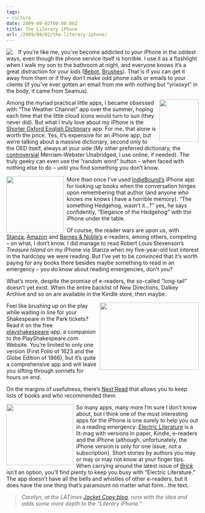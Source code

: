 ```yaml
---
tags:
- culture
date: 2009-09-02T00:00:00Z
title: The Literary iPhone
url: /2009/09/02/the-literary-iphone/
---
```


<div style="float:left;margin-right:15px"><img src="http://sonnetmedia.net/images/uploads/bpy_thumb.jpg" /><br /><span class="small"></span></div><p>If you&#8217;re like me, you&#8217;ve become addicted to your iPhone in the oddest ways, even though the phone service itself is horrible. I use it as a flashlight when I walk my son to the bathroom at night, and everyone knows it&#8217;s a great distraction for your kids (<a href="http://iphoneappdemos.tv/2009/02/bebot-robot-synth/">Bebot</a>, <a href="http://brushesapp.com/">Brushes</a>). That is if you can get it away from them or if they don&#8217;t make odd phone calls or emails to your clients (if you&#8217;ve ever gotten an email from me with nothing but &#8220;yrixoxyt&#8221; in the body, it came from Seamus).</p>
<p><img src="http://sonnetmedia.net/images/uploads/shorteroed.png" width="103" height="111" style="float:right;margin-left:8px" /> Among the myriad practical little apps, I became obsessed with &#8220;The Weather Channel&#8221; app over the summer, hoping each time that the little cloud icons would turn to sun (they never did). But what I truly love about my iPhone is the <a href="http://www.mobisystems.com/product.html?p=13&amp;l=1&amp;pid=281&amp;i=1">Shorter Oxford English Dictionary</a> app. For me, that alone is worth the price. Yes, it&#8217;s expensive for an iPhone app, but we&#8217;re talking about a massive dictionary, second only to the <span class="caps">OED</span> itself, always at your side (My other preferred dictionary, the <a href="http://www.neh.gov/news/humanities/2009-07/Webster.html">controversial</a> Merriam-Webster Unabridged, I use online, if needed). The truly geeky can even use the &#8220;random word&#8221; button &#8211; when faced with nothing else to do &#8211; until you find something you don&#8217;t know. </p>
<p><img src="http://sonnetmedia.net/images/uploads/indiebound_thumb.png" width="150" height="148" style="float:left;margin-right:8px" /> More than once I&#8217;ve used <a href="http://www.indiebound.org/iphone">IndieBound&#8217;s</a> iPhone app for looking up books when the conversation hinges upon remembering that author (and anyone who knows me knows I have a horrible memory). &#8220;The something Hedgehog, wasn&#8217;t it&#8230;?&#8221; yes, he says confidently, &#8220;Elegance of the Hedgehog&#8221; with the iPhone under the table. </p>
<p>Of course, the reader wars are upon us, with <a href="http://www.lexcycle.com/">Stanza</a>, <a href="http://www.amazon.com/gp/feature.html?ie=UTF8&amp;docId=1000301301">Amazon</a> and <a href="http://www.barnesandnoble.com/iphone/">Barnes &amp; Noble&#8217;s</a> e-readers, among others, competing &#8211; on what, I don&#8217;t know. I did manage to read Robert Louis Stevenson&#8217;s <em>Treasure Island</em> on my iPhone via Stanza when my five-year-old lost interest in the hardcopy we were reading. But I&#8217;ve yet to be convinced that it&#8217;s worth paying for any books there besides maybe something to read in an emergency &#8211; you do know about reading emergencies, don&#8217;t you? </p>
<p>What&#8217;s more, despite the promise of e-readers, the so-called &#8220;long-tail&#8221; doesn&#8217;t yet exist. When the entire backlist of New Directions, Dalkey Archive and so on are available in the Kindle store, then maybe. </p>
<p><img src="http://sonnetmedia.net/images/uploads/shakespeareplay.png" width="259" height="176" style="float:right;margin-left:8px" /> Feel like brushing up on the play while waiting in line for your Shakespeare in the Park tickets? Read it on the free <a href="http://playshakespeare.com/news/3668-shakespeare-on-iphone-update?q=iphone">playshakespeare</a> app, a companion to the PlayShakespeare.com Website. You&#8217;re limited to only one version (First Folio of 1623 and the Globe Edition  of 1866), but it&#8217;s quite a comprehensive app and will leave you sifting through sonnets for hours on end. </p>
<p>On the margins of usefulness, there&#8217;s <a href="http://iphoneapps.oreilly.com/2009/07/next-read.html">Next Read</a> that allows you to keep lists of books and who recommended them. </p>
<p><img src="http://sonnetmedia.net/images/uploads/electroniclit_thumb.png" width="175" height="160" style="float:left;margin-right:8px" /> So many apps, many more I&#8217;m sure I don&#8217;t know about, but I think one of the most interesting apps for the iPhone is one surely to help you out in a reading emergency: <a href="http://www.electricliterature.com/index.html">Electric Literature</a> is a lit-mag with versions in paper, Kindle, e-readers and the iPhone (although, unfortunately, the iPhone version is only for one issue, not a subscription). Short stories by authors you may or may or may not know at your finger tips. When carrying around the latest issue of <a href="http://www.brickmag.com/"><em>Brick</em></a> isn&#8217;t an option, you&#8217;ll find plenty to keep you busy with &#8220;Electric Literature.&#8221; The app doesn&#8217;t have all the bells and whistles of other e-readers, but it does have the one thing that&#8217;s paramount no matter what form&#8230;the text. </p>
<blockquote>
<p><em>Carolyn, at the <span class="caps">LAT</span>imes <a href="http://latimesblogs.latimes.com/jacketcopy/2009/09/getting-bookishly-appy-with-the-iphone.html">Jacket Copy blog</a>, runs with the idea and adds some more depth to the &#8220;Literary iPhone.&#8221;</em></p>
</blockquote>

